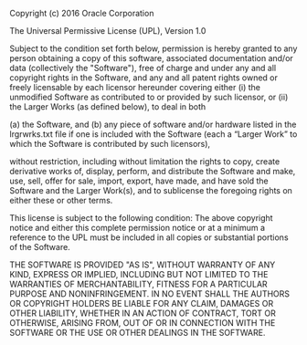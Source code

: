 Copyright (c) 2016 Oracle Corporation
 
The Universal Permissive License (UPL), Version 1.0
 
Subject to the condition set forth below, permission is hereby granted to any person obtaining a copy of this software, 
associated documentation and/or data (collectively the "Software"), free of charge and under any and all copyright rights in the Software, 
and any and all patent rights owned or freely licensable by each licensor hereunder covering either (i) the unmodified Software 
as contributed to or provided by such licensor, or (ii) the Larger Works (as defined below), to deal in both
 
(a) the Software, and
(b) any piece of software and/or hardware listed in the lrgrwrks.txt file if one is included with the Software 
(each a “Larger Work” to which the Software is contributed by such licensors),
 
without restriction, including without limitation the rights to copy, create derivative works of, display, perform, and 
distribute the Software and make, use, sell, offer for sale, import, export, have made, and have sold the Software and the 
Larger Work(s), and to sublicense the foregoing rights on either these or other terms.
 
This license is subject to the following condition:
The above copyright notice and either this complete permission notice or at a minimum a reference to the UPL must be 
included in all copies or substantial portions of the Software.
 
THE SOFTWARE IS PROVIDED "AS IS", WITHOUT WARRANTY OF ANY KIND, EXPRESS OR IMPLIED, 
INCLUDING BUT NOT LIMITED TO THE WARRANTIES OF MERCHANTABILITY, FITNESS FOR A PARTICULAR PURPOSE AND NONINFRINGEMENT. 
IN NO EVENT SHALL THE AUTHORS OR COPYRIGHT HOLDERS BE LIABLE FOR ANY CLAIM, DAMAGES OR OTHER LIABILITY, 
WHETHER IN AN ACTION OF CONTRACT, TORT OR OTHERWISE, ARISING FROM, OUT OF OR IN CONNECTION WITH THE SOFTWARE OR 
THE USE OR OTHER DEALINGS IN THE SOFTWARE. 
